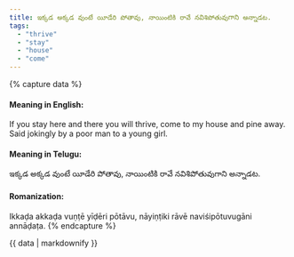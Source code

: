 ```yaml
---
title: ఇక్కడ అక్కడ వుంటే యీడేరి పోతావు, నాయింటికి రావే నవిశిపోతువుగాని అన్నాడట.
tags:
  - "thrive"
  - "stay"
  - "house"
  - "come"
---
```


{% capture data %}
#### Meaning in English:
If you stay here and there you will thrive, come to my house and pine away.
Said jokingly by a poor man to a young girl.

#### Meaning in Telugu:
ఇక్కడ అక్కడ వుంటే యీడేరి పోతావు, నాయింటికి రావే నవిశిపోతువుగాని అన్నాడట.

#### Romanization:
Ikkaḍa akkaḍa vuṇṭē yīḍēri pōtāvu, nāyiṇṭiki rāvē naviśipōtuvugāni annāḍaṭa.
{% endcapture %}

{{ data | markdownify }}

